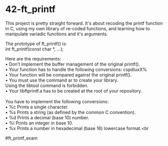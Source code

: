 # 42-ft_printf
This project is pretty straight forward. It's about recoding the printf function in C, using my own library of re-coded functions, and learning how to manipulate variadic functions and it's arguments.<br>

The prototype of ft_printf() is:<br>
int ft_printf(const char *, ...);<br>

Here are the requirements:<br>
• Don’t implement the buffer management of the original printf().<br>
• Your function has to handle the following conversions: cspdiuxX%<br>
• Your function will be compared against the original printf().<br>
• You must use the command ar to create your library.<br>
Using the libtool command is forbidden.<br>
• Your libftprintf.a has to be created at the root of your repository.<br>
<br>
You have to implement the following conversions:<br>
• %c Prints a single character.<br>
• %s Prints a string (as defined by the common C convention).<br>
• %d Prints a decimal (base 10) number.<br>
• %i Prints an integer in base 10.<br>
• %x Prints a number in hexadecimal (base 16) lowercase format.<br

#ft_printf_exam
